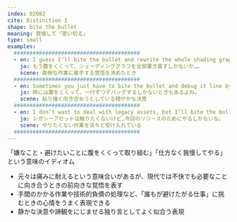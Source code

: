 ```yaml
---
index: 02082
cite: Distinction I
shape: bite the bullet
meaning: 我慢して「思い切る」
type: small
examples:
  ########################################
  - en: I guess I’ll bite the bullet and rewrite the whole shading graph.
    ja: もう腹をくくって、シェーディンググラフを全部書き直すしかないか…。
    scene: 面倒な作業に着手する覚悟を決めたとき
  ########################################
  - en: Sometimes you just have to bite the bullet and debug it line by line.
    ja: 時には腹をくくって、一行ずつデバッグするしかないときもあるよね。
    scene: 粘り強く向き合おうとしている穏やかな決意
  ########################################
  - en: I don’t want to deal with legacy assets, but I’ll bite the bullet for this release.
    ja: レガシーアセットは触りたくないけど…今回のリリースのためにやるしかないな。
    scene: やりたくない作業を淡々と受け入れている
  ########################################
---
```


「嫌なこと・避けたいことに腹をくくって取り組む」「仕方なく我慢してやる」という意味のイディオム

- 元々は痛みに耐えるという意味合いがあるが、現代では不快でも必要なことに向き合うときの前向きな覚悟を表す
- 手間のかかる作業や技術的負債の処理など、「誰もが避けたがる仕事」に挑むときの心情をうまく表現できる
- 静かな決意や諦観をにじませる独り言としてよく似合う表現
